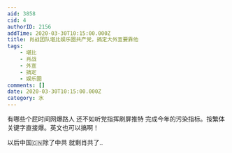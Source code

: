 ```yaml
---
aid: 3858
cid: 4
authorID: 2156
addTime: 2020-03-30T10:15:00.000Z
title: 肖战团队堪比娱乐圈共产党，搞定大外宣要靠他
tags:
    - 堪比
    - 肖战
    - 外宣
    - 搞定
    - 娱乐圈
comments: []
date: 2020-03-30T10:15:00.000Z
category: 水
---
```


有哪些个屁时间网爆路人 还不如听党指挥刷屏推特 完成今年的污染指标。按繁体关键字直接爆。英文也可以搞啊！

以后中国🇨🇳除了中共 就剩肖共了..
